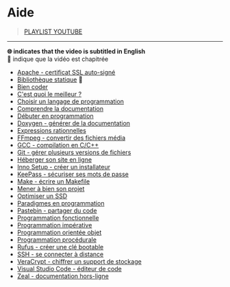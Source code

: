 # Aide

> [PLAYLIST YOUTUBE](https://www.youtube.com/playlist?list=PLrSOXFDHBtfEwFMZ1YIXgUqOFODGyo7tB)

---

**🌐 indicates that the video is subtitled in English**<br>
**🔢** indique que la vidéo est chapitrée

+ [Apache - certificat SSL auto-signé](https://www.youtube.com/watch?v=iamsyYFCH70)
+ [Bibliothèque statique](https://www.youtube.com/watch?v=osxzRLjHDNY) 🔢
+ [Bien coder](https://www.youtube.com/watch?v=bcY5gF5byrg)
+ [C'est quoi le meilleur ?](https://www.youtube.com/watch?v=YLR_rMc0Rps)
+ [Choisir un langage de programmation](https://www.youtube.com/watch?v=h8I7vhChquw)
+ [Comprendre la documentation](https://www.youtube.com/watch?v=ogo4_Y1fvT0)
+ [Débuter en programmation](https://www.youtube.com/watch?v=aBJ8wYiV9FQ)
+ [Doxygen - générer de la documentation](https://www.youtube.com/watch?v=3uAuexgarD4)
+ [Expressions rationnelles](https://www.youtube.com/watch?v=f3QwwnvSQ50)
+ [FFmpeg - convertir des fichiers média](https://www.youtube.com/watch?v=gIZzxPgilCA)
+ [GCC - compilation en C/C++](https://www.youtube.com/watch?v=gr44z0Fyx_Y)
+ [Git - gérer plusieurs versions de fichiers](https://www.youtube.com/watch?v=CEb_JM_hsFw&)
+ [Héberger son site en ligne](https://www.youtube.com/watch?v=mXVacXSTns8)
+ [Inno Setup - créer un installateur](https://www.youtube.com/watch?v=ormsdIk_Uhw)
+ [KeePass - sécuriser ses mots de passe](https://www.youtube.com/watch?v=oG3QSXRCuvE)
+ [Make - écrire un Makefile](https://www.youtube.com/watch?v=-riHEHGP2DU)
+ [Mener à bien son projet](https://www.youtube.com/watch?v=Jtoag3KUMMw)
+ [Optimiser un SSD](https://www.youtube.com/watch?v=6k3f72d9UXQ)
+ [Paradigmes en programmation](https://www.youtube.com/watch?v=5D7Shf9nG0Q)
+ [Pastebin - partager du code](https://www.youtube.com/watch?v=brvwCwfF0U0)
+ [Programmation fonctionnelle](https://www.youtube.com/watch?v=UA7JdE7Z28I)
+ [Programmation impérative](https://www.youtube.com/watch?v=UlQObyHkfGo)
+ [Programmation orientée objet](https://www.youtube.com/watch?v=5j5z9BJCAW8)
+ [Programmation procédurale](https://www.youtube.com/watch?v=vLw3YfIwpgU)
+ [Rufus - créer une clé bootable](https://www.youtube.com/watch?v=-wffj0kEqQg)
+ [SSH - se connecter à distance](https://www.youtube.com/watch?v=XUE6v4ZgvJ8)
+ [VeraCrypt - chiffrer un support de stockage](https://www.youtube.com/watch?v=_hP3_vmVRWc)
+ [Visual Studio Code - éditeur de code](https://www.youtube.com/watch?v=eQUsUq_2AQU)
+ [Zeal - documentation hors-ligne](https://www.youtube.com/watch?v=PmgO42dod7E)
